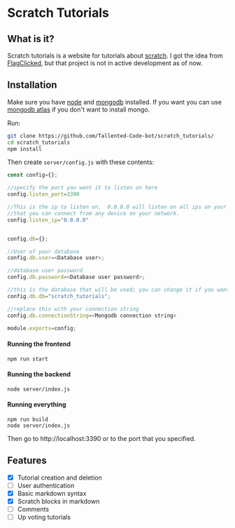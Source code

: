 # Scratch Tutorials

## What is it?

Scratch tutorials is a website for tutorials about [scratch](https://scratch.mit.edu).
I got the idea from [FlagClicked](https://github.com/FlagClicked/FlagClicked), but that
project is not in active development as of now.

## Installation
Make sure you have [node](https://nodejs.org/en/) and [mongodb](https://www.mongodb.com/) installed.
If you want you can use [mongodb atlas](https://www.mongodb.com/atlas) if you don't want to install mongo.

Run:
```bash
git clone https://github.com/Tallented-Code-bot/scratch_tutorials/
cd scratch_tutorials
npm install
```

Then create `server/config.js`  with these contents:
```js
const config={};

//specify the port you want it to listen on here
config.listen_port=3390 

//This is the ip to listen on.  0.0.0.0 will listen on all ips on your network, meaning
//that you can connect from any device on your network.
config.listen_ip="0.0.0.0" 


config.db={};

//User of your database
config.db.user=<Database user>;

//database user password
config.db.password=<Database user password>;

//this is the database that will be used; you can change it if you want
config.db.db="scratch_tutorials";

//replace this with your connection string
config.db.connectionString=<Mongodb connection string>

module.exports=config;
```


#### Running the frontend

```
npm run start
```

#### Running the backend

```
node server/index.js
```

#### Running everything

```
npm run build
node server/index.js
```

Then go to http://localhost:3390 or to the port that you specified.

## Features

- [x] Tutorial creation and deletion
- [ ] User authentication
- [x] Basic markdown syntax
- [x] Scratch blocks in markdown
- [ ] Comments
- [ ] Up voting tutorials
